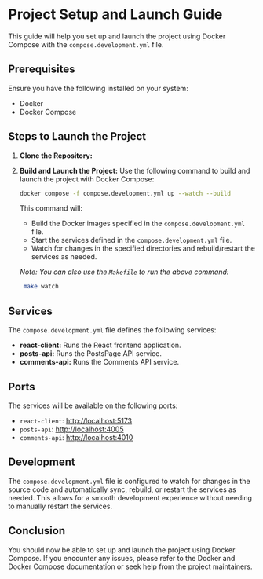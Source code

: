 # Project Setup and Launch Guide

This guide will help you set up and launch the project using Docker Compose with the `compose.development.yml` file.

## Prerequisites

Ensure you have the following installed on your system:
- Docker
- Docker Compose

## Steps to Launch the Project

1. **Clone the Repository:**

2. **Build and Launch the Project:**
   Use the following command to build and launch the project with Docker Compose:
   ```sh
   docker compose -f compose.development.yml up --watch --build
   ```

   This command will:
    - Build the Docker images specified in the `compose.development.yml` file.
    - Start the services defined in the `compose.development.yml` file.
    - Watch for changes in the specified directories and rebuild/restart the services as needed.

   *Note: You can also use the `Makefile` to run the above command:*
   ```sh
    make watch
   ```

## Services

The `compose.development.yml` file defines the following services:

- **react-client:** Runs the React frontend application.
- **posts-api:** Runs the PostsPage API service.
- **comments-api:** Runs the Comments API service.

## Ports

The services will be available on the following ports:
- `react-client`: [http://localhost:5173](http://localhost:5173)
- `posts-api`: [http://localhost:4005](http://localhost:4005)
- `comments-api`: [http://localhost:4010](http://localhost:4010)

## Development

The `compose.development.yml` file is configured to watch for changes in the source code and automatically sync, rebuild, or restart the services as needed. This allows for a smooth development experience without needing to manually restart the services.

## Conclusion

You should now be able to set up and launch the project using Docker Compose. If you encounter any issues, please refer to the Docker and Docker Compose documentation or seek help from the project maintainers.